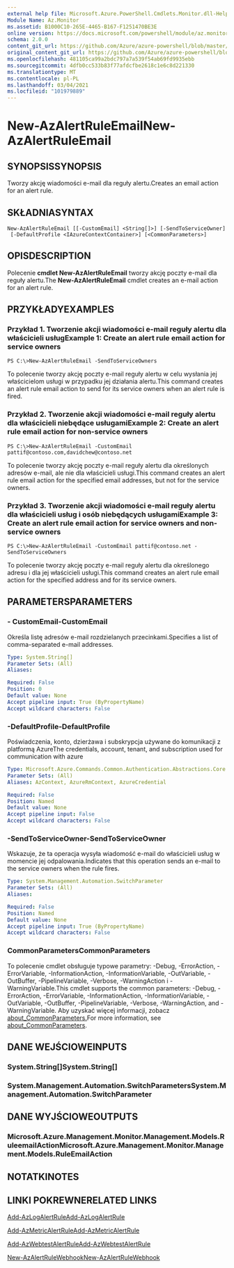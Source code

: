 ```yaml
---
external help file: Microsoft.Azure.PowerShell.Cmdlets.Monitor.dll-Help.xml
Module Name: Az.Monitor
ms.assetid: B1000C10-265E-4465-B167-F1251470BE3E
online version: https://docs.microsoft.com/powershell/module/az.monitor/new-azalertruleemail
schema: 2.0.0
content_git_url: https://github.com/Azure/azure-powershell/blob/master/src/Monitor/Monitor/help/New-AzAlertRuleEmail.md
original_content_git_url: https://github.com/Azure/azure-powershell/blob/master/src/Monitor/Monitor/help/New-AzAlertRuleEmail.md
ms.openlocfilehash: 481105ca99a2bdc797a7a539f54ab69fd9935ebb
ms.sourcegitcommit: 4dfb0cc533b83f77afdcfbe2618c1e6c8d221330
ms.translationtype: MT
ms.contentlocale: pl-PL
ms.lasthandoff: 03/04/2021
ms.locfileid: "101979889"
---
```

# <span data-ttu-id="ed6d9-101">New-AzAlertRuleEmail</span><span class="sxs-lookup"><span data-stu-id="ed6d9-101">New-AzAlertRuleEmail</span></span>

## <span data-ttu-id="ed6d9-102">SYNOPSIS</span><span class="sxs-lookup"><span data-stu-id="ed6d9-102">SYNOPSIS</span></span>
<span data-ttu-id="ed6d9-103">Tworzy akcję wiadomości e-mail dla reguły alertu.</span><span class="sxs-lookup"><span data-stu-id="ed6d9-103">Creates an email action for an alert rule.</span></span>

## <span data-ttu-id="ed6d9-104">SKŁADNIA</span><span class="sxs-lookup"><span data-stu-id="ed6d9-104">SYNTAX</span></span>

```
New-AzAlertRuleEmail [[-CustomEmail] <String[]>] [-SendToServiceOwner]
 [-DefaultProfile <IAzureContextContainer>] [<CommonParameters>]
```

## <span data-ttu-id="ed6d9-105">OPIS</span><span class="sxs-lookup"><span data-stu-id="ed6d9-105">DESCRIPTION</span></span>
<span data-ttu-id="ed6d9-106">Polecenie **cmdlet New-AzAlertRuleEmail** tworzy akcję poczty e-mail dla reguły alertu.</span><span class="sxs-lookup"><span data-stu-id="ed6d9-106">The **New-AzAlertRuleEmail** cmdlet creates an e-mail action for an alert rule.</span></span>

## <span data-ttu-id="ed6d9-107">PRZYKŁADY</span><span class="sxs-lookup"><span data-stu-id="ed6d9-107">EXAMPLES</span></span>

### <span data-ttu-id="ed6d9-108">Przykład 1. Tworzenie akcji wiadomości e-mail reguły alertu dla właścicieli usług</span><span class="sxs-lookup"><span data-stu-id="ed6d9-108">Example 1: Create an alert rule email action for service owners</span></span>
```
PS C:\>New-AzAlertRuleEmail -SendToServiceOwners
```

<span data-ttu-id="ed6d9-109">To polecenie tworzy akcję poczty e-mail reguły alertu w celu wysłania jej właścicielom usługi w przypadku jej działania alertu.</span><span class="sxs-lookup"><span data-stu-id="ed6d9-109">This command creates an alert rule email action to send for its service owners when an alert rule is fired.</span></span>

### <span data-ttu-id="ed6d9-110">Przykład 2. Tworzenie akcji wiadomości e-mail reguły alertu dla właścicieli niebędące usługami</span><span class="sxs-lookup"><span data-stu-id="ed6d9-110">Example 2: Create an alert rule email action for non-service owners</span></span>
```
PS C:\>New-AzAlertRuleEmail -CustomEmail pattif@contoso.com,davidchew@contoso.net
```

<span data-ttu-id="ed6d9-111">To polecenie tworzy akcję poczty e-mail reguły alertu dla określonych adresów e-mail, ale nie dla właścicieli usługi.</span><span class="sxs-lookup"><span data-stu-id="ed6d9-111">This command creates an alert rule email action for the specified email addresses, but not for the service owners.</span></span>

### <span data-ttu-id="ed6d9-112">Przykład 3. Tworzenie akcji wiadomości e-mail reguły alertu dla właścicieli usług i osób niebędących usługami</span><span class="sxs-lookup"><span data-stu-id="ed6d9-112">Example 3: Create an alert rule email action for service owners and non-service owners</span></span>
```
PS C:\>New-AzAlertRuleEmail -CustomEmail pattif@contoso.net -SendToServiceOwners
```

<span data-ttu-id="ed6d9-113">To polecenie tworzy akcję poczty e-mail reguły alertu dla określonego adresu i dla jej właścicieli usługi.</span><span class="sxs-lookup"><span data-stu-id="ed6d9-113">This command creates an alert rule email action for the specified address and for its service owners.</span></span>

## <span data-ttu-id="ed6d9-114">PARAMETERS</span><span class="sxs-lookup"><span data-stu-id="ed6d9-114">PARAMETERS</span></span>

### <span data-ttu-id="ed6d9-115">- CustomEmail</span><span class="sxs-lookup"><span data-stu-id="ed6d9-115">-CustomEmail</span></span>
<span data-ttu-id="ed6d9-116">Określa listę adresów e-mail rozdzielanych przecinkami.</span><span class="sxs-lookup"><span data-stu-id="ed6d9-116">Specifies a list of comma-separated e-mail addresses.</span></span>

```yaml
Type: System.String[]
Parameter Sets: (All)
Aliases:

Required: False
Position: 0
Default value: None
Accept pipeline input: True (ByPropertyName)
Accept wildcard characters: False
```

### <span data-ttu-id="ed6d9-117">-DefaultProfile</span><span class="sxs-lookup"><span data-stu-id="ed6d9-117">-DefaultProfile</span></span>
<span data-ttu-id="ed6d9-118">Poświadczenia, konto, dzierżawa i subskrypcja używane do komunikacji z platformą Azure</span><span class="sxs-lookup"><span data-stu-id="ed6d9-118">The credentials, account, tenant, and subscription used for communication with azure</span></span>

```yaml
Type: Microsoft.Azure.Commands.Common.Authentication.Abstractions.Core.IAzureContextContainer
Parameter Sets: (All)
Aliases: AzContext, AzureRmContext, AzureCredential

Required: False
Position: Named
Default value: None
Accept pipeline input: False
Accept wildcard characters: False
```

### <span data-ttu-id="ed6d9-119">-SendToServiceOwner</span><span class="sxs-lookup"><span data-stu-id="ed6d9-119">-SendToServiceOwner</span></span>
<span data-ttu-id="ed6d9-120">Wskazuje, że ta operacja wysyła wiadomość e-mail do właścicieli usług w momencie jej odpalowania.</span><span class="sxs-lookup"><span data-stu-id="ed6d9-120">Indicates that this operation sends an e-mail to the service owners when the rule fires.</span></span>

```yaml
Type: System.Management.Automation.SwitchParameter
Parameter Sets: (All)
Aliases:

Required: False
Position: Named
Default value: None
Accept pipeline input: True (ByPropertyName)
Accept wildcard characters: False
```

### <span data-ttu-id="ed6d9-121">CommonParameters</span><span class="sxs-lookup"><span data-stu-id="ed6d9-121">CommonParameters</span></span>
<span data-ttu-id="ed6d9-122">To polecenie cmdlet obsługuje typowe parametry: -Debug, -ErrorAction, -ErrorVariable, -InformationAction, -InformationVariable, -OutVariable, -OutBuffer, -PipelineVariable, -Verbose, -WarningAction i -WarningVariable.</span><span class="sxs-lookup"><span data-stu-id="ed6d9-122">This cmdlet supports the common parameters: -Debug, -ErrorAction, -ErrorVariable, -InformationAction, -InformationVariable, -OutVariable, -OutBuffer, -PipelineVariable, -Verbose, -WarningAction, and -WarningVariable.</span></span> <span data-ttu-id="ed6d9-123">Aby uzyskać więcej informacji, zobacz [about_CommonParameters.](http://go.microsoft.com/fwlink/?LinkID=113216)</span><span class="sxs-lookup"><span data-stu-id="ed6d9-123">For more information, see [about_CommonParameters](http://go.microsoft.com/fwlink/?LinkID=113216).</span></span>

## <span data-ttu-id="ed6d9-124">DANE WEJŚCIOWE</span><span class="sxs-lookup"><span data-stu-id="ed6d9-124">INPUTS</span></span>

### <span data-ttu-id="ed6d9-125">System.String[]</span><span class="sxs-lookup"><span data-stu-id="ed6d9-125">System.String[]</span></span>

### <span data-ttu-id="ed6d9-126">System.Management.Automation.SwitchParameters</span><span class="sxs-lookup"><span data-stu-id="ed6d9-126">System.Management.Automation.SwitchParameter</span></span>

## <span data-ttu-id="ed6d9-127">DANE WYJŚCIOWE</span><span class="sxs-lookup"><span data-stu-id="ed6d9-127">OUTPUTS</span></span>

### <span data-ttu-id="ed6d9-128">Microsoft.Azure.Management.Monitor.Management.Models.RuleemailAction</span><span class="sxs-lookup"><span data-stu-id="ed6d9-128">Microsoft.Azure.Management.Monitor.Management.Models.RuleEmailAction</span></span>

## <span data-ttu-id="ed6d9-129">NOTATKI</span><span class="sxs-lookup"><span data-stu-id="ed6d9-129">NOTES</span></span>

## <span data-ttu-id="ed6d9-130">LINKI POKREWNE</span><span class="sxs-lookup"><span data-stu-id="ed6d9-130">RELATED LINKS</span></span>

[<span data-ttu-id="ed6d9-131">Add-AzLogAlertRule</span><span class="sxs-lookup"><span data-stu-id="ed6d9-131">Add-AzLogAlertRule</span></span>](./Add-AzLogAlertRule.md)

[<span data-ttu-id="ed6d9-132">Add-AzMetricAlertRule</span><span class="sxs-lookup"><span data-stu-id="ed6d9-132">Add-AzMetricAlertRule</span></span>](./Add-AzMetricAlertRule.md)

[<span data-ttu-id="ed6d9-133">Add-AzWebtestAlertRule</span><span class="sxs-lookup"><span data-stu-id="ed6d9-133">Add-AzWebtestAlertRule</span></span>](./Add-AzWebtestAlertRule.md)

[<span data-ttu-id="ed6d9-134">New-AzAlertRuleWebhook</span><span class="sxs-lookup"><span data-stu-id="ed6d9-134">New-AzAlertRuleWebhook</span></span>](./New-AzAlertRuleWebhook.md)


